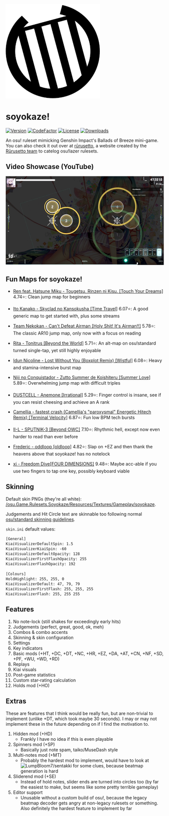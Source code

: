 <img src="assets/logo.png" alt="soyokaze!" width="300" height="300">

# soyokaze!

[![Version](https://img.shields.io/github/v/release/goodtrailer/soyokaze.svg?color=green&style=flat-square)](https://github.com/goodtrailer/soyokaze/releases/latest)
[![CodeFactor](https://www.codefactor.io/repository/github/goodtrailer/soyokaze/badge/main?style=flat-square)](https://www.codefactor.io/repository/github/goodtrailer/soyokaze/overview/main)
[![License](https://img.shields.io/github/license/goodtrailer/soyokaze.svg?color=blue&style=flat-square)](https://github.com/goodtrailer/soyokaze/blob/master/LICENSE)
[![Downloads](https://img.shields.io/github/downloads/goodtrailer/soyokaze/total.svg?color=orange&style=flat-square)](https://somsubhra.github.io/github-release-stats/?username=goodtrailer&repository=soyokaze&page=1&per_page=0)

An osu! ruleset mimicking Genshin Impact's Ballads of Breeze mini-game. You can also check it out over at [rūrusetto](https://rulesets.info/posts/soyokaze/), a website created by the [Rūrusetto team](https://github.com/Rurusetto) to catelog osu!lazer rulesets.

## Video Showcase (YouTube)
[![Preview Image](assets/preview.png)](https://www.youtube.com/watch?v=hWjG0W7EiAE)

## Fun Maps for soyokaze!
* [Ren feat. Hatsune Miku - Tougetsu, Rinzen ni Kisu. [Touch Your Dreams]](https://osu.ppy.sh/b/2923009) 4.74⭐: Clean jump map for beginners

* [Ito Kanako - Skyclad no Kansokusha [Time Travel]](https://osu.ppy.sh/b/907850) 6.07⭐: A good generic map to get started with, plus some streams
* [Team Nekokan - Can't Defeat Airman [Holy Shit! It's Airman!!]](https://osu.ppy.sh/b/104229) 5.78⭐: The classic AR10 jump map, only now with a focus on reading
* [Rita - Tonitrus [Beyond the World]](https://osu.ppy.sh/b/1935726) 5.71⭐: An alt-map on osu!standard turned single-tap, yet still highly enjoyable
* [Idun Nicoline - Lost Without You (Boxplot Remix) [Wistful]](https://osu.ppy.sh/b/2725039) 6.08⭐: Heavy and stamina-intensive burst map
* [Niji no Conquistador - Zutto Summer de Koishiteru [Summer Love]](https://osu.ppy.sh/b/2625911) 5.89⭐: Overwhelming jump map with difficult triples
* [DUSTCELL - Anemone [Irrational]](https://osu.ppy.sh/b/2593243) 5.29⭐: Finger control is insane, see if you can resist cheesing and achieve an A rank
* [Camellia - fastest crash (Camellia's "paroxysmal" Energetic Hitech Remix) [Terminal Velocity]](https://osu.ppy.sh/b/2730082) 6.87⭐: Fun low BPM tech bursts
* [II-L - SPUTNIK-3 [Beyond OWC]](https://osu.ppy.sh/b/2719326) 7.10⭐: Rhythmic hell, except now even harder to read than ever before
* [Frederic - oddloop [oldloop]](https://osu.ppy.sh/b/1137879) 4.82⭐: Slap on +EZ and then thank the heavens above that soyokaze! has no notelock 
* [xi - Freedom Dive[FOUR DIMENSIONS]](https://osu.ppy.sh/b/129891) 9.48⭐: Maybe acc-able if you use two fingers to tap one key, possibly keyboard viable

## Skinning
Default skin PNGs (they're all white): [/osu.Game.Rulesets.Soyokaze/Resources/Textures/Gameplay/soyokaze](/osu.Game.Rulesets.Soyokaze/Resources/Textures/Gameplay/soyokaze).

Judgements and Hit Circle text are skinnable too following normal [osu!standard skinning guidelines](https://osu.ppy.sh/wiki/en/Skinning/osu%21).

`skin.ini` default values:
```
[General]
KiaiVisualizerDefaultSpin: 1.5
KiaiVisualizerKiaiSpin: -60
KiaiVisualizerDefaultOpacity: 128
KiaiVisualizerFirstFlashOpacity: 255
KiaiVisualizerFlashOpacity: 192

[Colours]
HoldHighlight: 255, 255, 0
KiaiVisualizerDefault: 47, 79, 79
KiaiVisualizerFirstFlash: 255, 255, 255
KiaiVisualizerFlash: 255, 255 255
```

## Features
1. No note-lock (still shakes for exceedingly early hits)
1. Judgements (perfect, great, good, ok, meh)
1. Combos & combo accents
1. Skinning & skin configuration
1. Settings
1. Key indicators
1. Basic mods (+HT, +DC, +DT, +NC, +HR, +EZ, +DA, +AT, +CN, +NF, +SD, +PF, +WU, +WD, +RD)
1. Replays
1. Kiai visuals
1. Post-game statistics
1. Custom star-rating calculation
1. Holds mod (+HO)

## Extras
These are features that I think would be really fun, but are non-trivial to implement (unlike +DT, which took maybe 30 seconds). I may or may not implement these in the future depending on if I find the motivation to.
1. Hidden mod (+HD)
    * Frankly I have no idea if this is even playable
1. Spinners mod (+SP)
    * Basically just note spam, taiko/MuseDash style
1. Multi-notes mod (+MT)
    * Probably the hardest mod to implement, would have to look at ![LumpBloom7/sentakki](https://github.com/LumpBloom7/sentakki) for some clues, because beatmap generation is hard
1. Sliderend mod (+SE)
    * Instead of hold notes, slider ends are turned into circles too (by far the easiest to make, but seems like some pretty terrible gameplay)
1. Editor support
    * Unusable without a custom build of osu!, because the legacy beatmap decoder gets angry at non-legacy rulesets or something. Also definitely the hardest feature to implement by far
